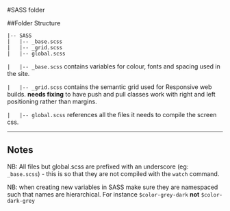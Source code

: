 #SASS folder

##Folder Structure

	|-- SASS
	|   |-- _base.scss
	|   |-- _grid.scss
	|   |-- global.scss


`|   |-- _base.scss` contains variables for colour, fonts and spacing used in the site.

`|   |-- _grid.scss` contains the semantic grid used for Responsive web builds.
**needs fixing** to have push and pull classes work with right and left positioning rather than margins.

`|   |-- global.scss` references all the files it needs to compile the screen css.


_______
## Notes

NB: All files but global.scss are prefixed with an underscore (eg: `_base.scss`) - this is so that they are not compiled with the `watch` command.

NB: when creating new variables in SASS make sure they are namespaced such that names are hierarchical. For instance `$color-grey-dark` **not** `$color-dark-grey`